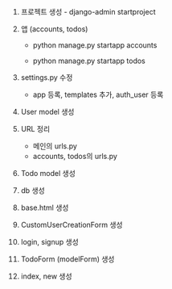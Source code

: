 1. 프로젝트 생성 - django-admin startproject

2. 앱 (accounts, todos)

   - python manage.py startapp accounts

   - python manage.py startapp todos

3. settings.py 수정

   - app 등록, templates 추가, auth_user 등록

4. User model 생성

5. URL 정리 

   - 메인의 urls.py 
   - accounts, todos의 urls.py

6. Todo model 생성

7. db 생성

8. base.html 생성

9. CustomUserCreationForm 생성

10. login, signup 생성

11.  TodoForm (modelForm) 생성

12. index, new 생성

